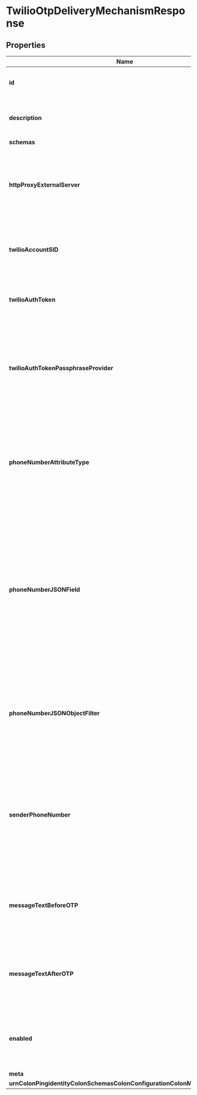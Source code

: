 

# TwilioOtpDeliveryMechanismResponse


## Properties

| Name | Type | Description | Notes |
|------------ | ------------- | ------------- | -------------|
|**id** | **String** | Name of the OTP Delivery Mechanism |  |
|**description** | **String** | A description for this OTP Delivery Mechanism |  [optional] |
|**schemas** | **List&lt;EnumtwilioOtpDeliveryMechanismSchemaUrn&gt;** |  |  |
|**httpProxyExternalServer** | **String** | A reference to an HTTP proxy server that should be used for requests sent to the Twilio service. |  [optional] |
|**twilioAccountSID** | **String** | The unique identifier assigned to the Twilio account that will be used. |  |
|**twilioAuthToken** | **String** | The auth token for the Twilio account that will be used. |  [optional] |
|**twilioAuthTokenPassphraseProvider** | **String** | The passphrase provider that may be used to obtain the auth token for the Twilio account that will be used. |  [optional] |
|**phoneNumberAttributeType** | **String** | The name or OID of the attribute in the user&#39;s entry that holds the phone number to which the message should be sent. |  |
|**phoneNumberJSONField** | **String** | The name of the JSON field whose value is the phone number to which the message should be sent. The phone number must be contained in a top-level field whose value is a single string. |  [optional] |
|**phoneNumberJSONObjectFilter** | **String** | A JSON object filter that may be used to identify which phone number value to use when sending the message. |  [optional] |
|**senderPhoneNumber** | **List&lt;String&gt;** | The outgoing phone number to use for the messages. Values must be phone numbers you have obtained for use with your Twilio account. |  |
|**messageTextBeforeOTP** | **String** | Any text that should appear in the message before the one-time password value. |  [optional] |
|**messageTextAfterOTP** | **String** | Any text that should appear in the message after the one-time password value. |  [optional] |
|**enabled** | **Boolean** | Indicates whether this OTP Delivery Mechanism is enabled for use in the server. |  |
|**meta** | [**MetaMeta**](MetaMeta.md) |  |  [optional] |
|**urnColonPingidentityColonSchemasColonConfigurationColonMessagesColon20** | [**MetaUrnPingidentitySchemasConfigurationMessages20**](MetaUrnPingidentitySchemasConfigurationMessages20.md) |  |  [optional] |



